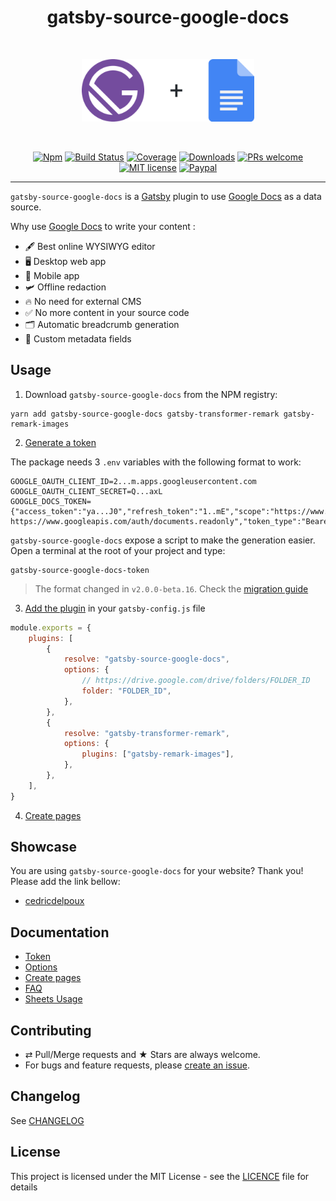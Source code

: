 <div align="center">
  <h1>gatsby-source-google-docs</h1>
  <br/>
  <p>
    <img src="./logo.png" alt="gatsby-source-google-docs" height="100px">
  </p>
  <br/>

[![Npm][badge-npm]][npm]
[![Build Status][badge-build]][travis]
[![Coverage][badge-coverage]][codecov]
[![Downloads][badge-downloads]][npm]
[![PRs welcome][badge-prs]](#contributing)
[![MIT license][badge-licence]](./LICENCE.md)
[![Paypal][badge-paypal]](https://paypal.me/cedricdelpoux)

</div>

---

`gatsby-source-google-docs` is a [Gatsby](https://www.gatsbyjs.org/) plugin to use [Google Docs](https://docs.google.com/) as a data source.

Why use [Google Docs](https://docs.google.com/) to write your content :

-   🖋 Best online WYSIWYG editor
-   🖥 Desktop web app
-   📱 Mobile app
-   🛩 Offline redaction
-   🔥 No need for external CMS
-   ✅ No more content in your source code
-   🗂 Automatic breadcrumb generation
-   🤡 Custom metadata fields

## Usage

1. Download `gatsby-source-google-docs` from the NPM registry:

```shell
yarn add gatsby-source-google-docs gatsby-transformer-remark gatsby-remark-images
```

2. [Generate a token](./docs/token.md)

The package needs 3 `.env` variables with the following format to work:

```dotenv
GOOGLE_OAUTH_CLIENT_ID=2...m.apps.googleusercontent.com
GOOGLE_OAUTH_CLIENT_SECRET=Q...axL
GOOGLE_DOCS_TOKEN={"access_token":"ya...J0","refresh_token":"1..mE","scope":"https://www.googleapis.com/auth/drive.metadata.readonly https://www.googleapis.com/auth/documents.readonly","token_type":"Bearer","expiry_date":1598284554759}
```

`gatsby-source-google-docs` expose a script to make the generation easier.
Open a terminal at the root of your project and type:

```shell
gatsby-source-google-docs-token
```

> The format changed in `v2.0.0-beta.16`. Check the [migration guide](./docs/token.md)

3. [Add the plugin](./docs/options.md) in your `gatsby-config.js` file

```js
module.exports = {
    plugins: [
        {
            resolve: "gatsby-source-google-docs",
            options: {
                // https://drive.google.com/drive/folders/FOLDER_ID
                folder: "FOLDER_ID",
            },
        },
        {
            resolve: "gatsby-transformer-remark",
            options: {
                plugins: ["gatsby-remark-images"],
            },
        },
    ],
}
```

4. [Create pages](./docs/pages.md)

## Showcase

You are using `gatsby-source-google-docs` for your website? Thank you!
Please add the link bellow:

-   [cedricdelpoux](https://cedricdelpoux.fr/en)

## Documentation

-   [Token](./docs/token.md)
-   [Options](./docs/options.md)
-   [Create pages](./docs/pages.md)
-   [FAQ](./docs/faq.md)
-   [Sheets Usage](./docs/sheets.md)

## Contributing

-   ⇄ Pull/Merge requests and ★ Stars are always welcome.
-   For bugs and feature requests, please [create an issue][github-issue].

## Changelog

See [CHANGELOG](./CHANGELOG.md)

## License

This project is licensed under the MIT License - see the
[LICENCE](./LICENCE.md) file for details

[badge-paypal]: https://img.shields.io/badge/sponsor-PayPal-3b7bbf.svg?style=flat-square
[badge-npm]: https://img.shields.io/npm/v/gatsby-source-google-docs.svg?style=flat-square
[badge-downloads]: https://img.shields.io/npm/dt/gatsby-source-google-docs.svg?style=flat-square
[badge-build]: https://img.shields.io/travis/cedricdelpoux/gatsby-source-google-docs/master?style=flat-square
[badge-coverage]: https://img.shields.io/codecov/c/github/cedricdelpoux/gatsby-source-google-docs/master.svg?style=flat-square
[badge-licence]: https://img.shields.io/badge/license-MIT-blue.svg?style=flat-square
[badge-prs]: https://img.shields.io/badge/PRs-welcome-brightgreen.svg?style=flat-square
[npm]: https://www.npmjs.org/package/gatsby-source-google-docs
[travis]: https://travis-ci.org/cedricdelpoux/gatsby-source-google-docs
[codecov]: https://codecov.io/gh/cedricdelpoux/gatsby-source-google-docs
[github-issue]: https://github.com/cedricdelpoux/gatsby-source-google-docs/issues/new

